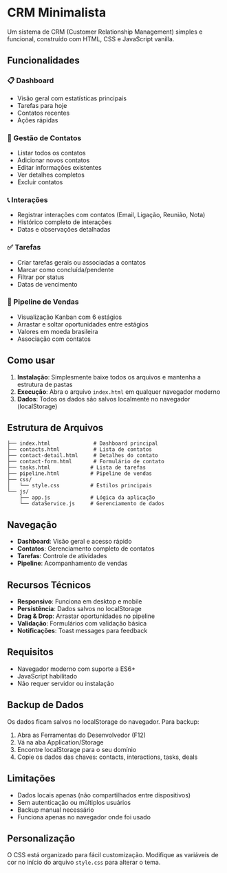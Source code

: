 
# CRM Minimalista

Um sistema de CRM (Customer Relationship Management) simples e funcional, construído com HTML, CSS e JavaScript vanilla.

## Funcionalidades

### 📋 Dashboard
- Visão geral com estatísticas principais
- Tarefas para hoje
- Contatos recentes
- Ações rápidas

### 👥 Gestão de Contatos
- Listar todos os contatos
- Adicionar novos contatos
- Editar informações existentes
- Ver detalhes completos
- Excluir contatos

### 📞 Interações
- Registrar interações com contatos (Email, Ligação, Reunião, Nota)
- Histórico completo de interações
- Datas e observações detalhadas

### ✅ Tarefas
- Criar tarefas gerais ou associadas a contatos
- Marcar como concluída/pendente
- Filtrar por status
- Datas de vencimento

### 🔄 Pipeline de Vendas
- Visualização Kanban com 6 estágios
- Arrastar e soltar oportunidades entre estágios
- Valores em moeda brasileira
- Associação com contatos

## Como usar

1. **Instalação**: Simplesmente baixe todos os arquivos e mantenha a estrutura de pastas
2. **Execução**: Abra o arquivo `index.html` em qualquer navegador moderno
3. **Dados**: Todos os dados são salvos localmente no navegador (localStorage)

## Estrutura de Arquivos

```
├── index.html              # Dashboard principal
├── contacts.html           # Lista de contatos
├── contact-detail.html     # Detalhes do contato
├── contact-form.html       # Formulário de contato
├── tasks.html             # Lista de tarefas
├── pipeline.html          # Pipeline de vendas
├── css/
│   └── style.css          # Estilos principais
└── js/
    ├── app.js             # Lógica da aplicação
    └── dataService.js     # Gerenciamento de dados
```

## Navegação

- **Dashboard**: Visão geral e acesso rápido
- **Contatos**: Gerenciamento completo de contatos
- **Tarefas**: Controle de atividades
- **Pipeline**: Acompanhamento de vendas

## Recursos Técnicos

- **Responsivo**: Funciona em desktop e mobile
- **Persistência**: Dados salvos no localStorage
- **Drag & Drop**: Arrastar oportunidades no pipeline
- **Validação**: Formulários com validação básica
- **Notificações**: Toast messages para feedback

## Requisitos

- Navegador moderno com suporte a ES6+
- JavaScript habilitado
- Não requer servidor ou instalação

## Backup de Dados

Os dados ficam salvos no localStorage do navegador. Para backup:
1. Abra as Ferramentas do Desenvolvedor (F12)
2. Vá na aba Application/Storage
3. Encontre localStorage para o seu domínio
4. Copie os dados das chaves: contacts, interactions, tasks, deals

## Limitações

- Dados locais apenas (não compartilhados entre dispositivos)
- Sem autenticação ou múltiplos usuários
- Backup manual necessário
- Funciona apenas no navegador onde foi usado

## Personalização

O CSS está organizado para fácil customização. Modifique as variáveis de cor no início do arquivo `style.css` para alterar o tema.

